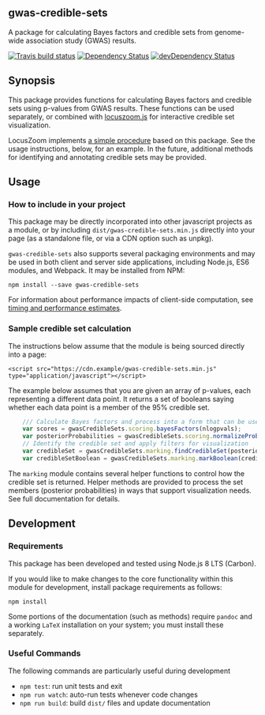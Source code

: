 ## gwas-credible-sets
A package for calculating Bayes factors and credible sets from genome-wide association study (GWAS) results. 

[![Travis build status](http://img.shields.io/travis/statgen/gwas-credible-sets.svg?style=flat)](https://travis-ci.org/statgen/gwas-credible-sets)
[![Dependency Status](https://david-dm.org/statgen/gwas-credible-sets.svg)](https://david-dm.org/statgen/gwas-credible-sets)
[![devDependency Status](https://david-dm.org/statgen/gwas-credible-sets/dev-status.svg)](https://david-dm.org/statgen/gwas-credible-sets#info=devDependencies)

## Synopsis

This package provides functions for calculating Bayes factors and credible sets using p-values from GWAS results. 
These functions can be used separately, or combined with [locuszoom.js] for interactive credible set visualization. 

LocusZoom implements [a simple procedure](https://statgen.github.io/gwas-credible-sets/method/locuszoom-credible-sets.pdf) 
based on this package. See the usage instructions, below, for an example. In the future, 
additional methods for identifying and annotating credible sets may be provided.

## Usage
### How to include in your project
This package may be directly incorporated into other javascript projects as a module, or by including 
`dist/gwas-credible-sets.min.js` directly into your page (as a standalone file, or via a CDN option such as unpkg). 

`gwas-credible-sets` also supports several packaging environments and may be used in both client and server side 
applications, including Node.js, ES6 modules, and Webpack. It may be installed from NPM:

`npm install --save gwas-credible-sets`

For information about performance impacts of client-side computation, 
  see [timing and performance estimates](https://github.com/statgen/gwas-credible-sets/src/docs/timings.md).

### Sample credible set calculation
The instructions below assume that the module is being sourced directly into a page:

`<script src="https://cdn.example/gwas-credible-sets.min.js" type="application/javascript"></script>`

The example below assumes that you are given an array of p-values, each representing a different data point. It 
returns a set of booleans saying whether each data point is a member of the 95% credible set. 

```javascript
    /// Calculate Bayes factors and process into a form that can be used for the credible set
    var scores = gwasCredibleSets.scoring.bayesFactors(nlogpvals);
    var posteriorProbabilities = gwasCredibleSets.scoring.normalizeProbabilities(scores);
    // Identify the credible set and apply filters for visualization
    var credibleSet = gwasCredibleSets.marking.findCredibleSet(posteriorProbabilities, 0.95);
    var credibleSetBoolean = gwasCredibleSets.marking.markBoolean(credibleSet);
```

The `marking` module contains several helper functions to control how the credible set is returned. Helper methods are 
  provided to process the set members (posterior probabilities) in ways that support visualization needs. 
  See full documentation for details. 

## Development
### Requirements
This package has been developed and tested using Node.js 8 LTS (Carbon).

If you would like to make changes to the core functionality within this module for development, install package 
requirements as follows:

`npm install` 

Some portions of the documentation (such as methods) require `pandoc` and a working `LaTeX` installation on your 
system; you must install these separately.

### Useful Commands

The following commands are particularly useful during development 
- `npm test`: run unit tests and exit
- `npm run watch`: auto-run tests whenever code changes
- `npm run build`: build `dist/` files and update documentation

[locuszoom.js]: https://github.com/statgen/locuszoom
